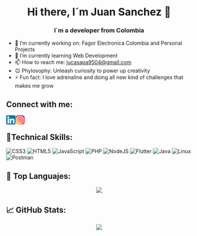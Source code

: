 <p align="center">
  <h1 align="center"> Hi there, I´m Juan Sanchez 👋</h1>
  <h3 align="center"> I´m a developer from Colombia </h3>
</p>


- 🔭 I’m currently working on: Fagor Electronica Colombia and Personal Projects
- 🌱 I’m currently learning Web Development
- 📫 How to reach me: jucasapa9504@gmail.com
- 😉 Phylosophy: Unleash curiosity to power up creativity 
- ⚡ Fun fact: I love adrenaline and doing all new kind of challenges that makes me grow 

## Connect with me:
<a href="https://www.linkedin.com/in/juan-camilo-sanch%C3%A9z-pardo-8115b5212/"><img align="left" src="https://raw.githubusercontent.com/JuanCamiloSanchez95/JuanCamiloSanchez95/bbd73cc447aedd4ceaf430f37dbe482ed45062af/img/linkedin.svg" alt="Juan | LinkedIn" width="25px"/></a>
<a href="https://www.instagram.com/dajurino/"><img align="left" src="https://raw.githubusercontent.com/JuanCamiloSanchez95/JuanCamiloSanchez95/bbd73cc447aedd4ceaf430f37dbe482ed45062af/img/instagram.svg" alt="Juan | LinkedIn" width="25px"/></a>

</br>

##  💼Technical Skills: 
![CSS3](https://img.shields.io/badge/css3-%231572B6.svg?style=for-the-badge&logo=css3&logoColor=white)
![HTML5](https://img.shields.io/badge/html5-%23E34F26.svg?style=for-the-badge&logo=html5&logoColor=white)
![JavaScript](https://img.shields.io/badge/javascript-%23323330.svg?style=for-the-badge&logo=javascript&logoColor=%23F7DF1E)
![PHP](https://img.shields.io/badge/php-%23777BB4.svg?style=for-the-badge&logo=php&logoColor=white)
![NodeJS](https://img.shields.io/badge/node.js-6DA55F?style=for-the-badge&logo=node.js&logoColor=white)
![Flutter](https://img.shields.io/badge/Flutter-%2302569B.svg?style=for-the-badge&logo=Flutter&logoColor=white)
![Java](https://img.shields.io/badge/java-%23ED8B00.svg?style=for-the-badge&logo=java&logoColor=white)
![Linux](https://img.shields.io/badge/Linux-FCC624?style=for-the-badge&logo=linux&logoColor=black)
![Postman](https://img.shields.io/badge/Postman-FF6C37?style=for-the-badge&logo=postman&logoColor=white)


## 💪 Top Languajes: 
<p align="center">
  <img class="img" src="https://github-readme-stats.vercel.app/api/top-langs/?username=JuanCamiloSanchez95&langs_count=6&layout=compact" />
</p>

##  📈 GitHub Stats: 
<p align="center">
  <img class="img" src="https://github-readme-stats.vercel.app/api?username=JuanCamiloSanchez95&langs_count=6&layout=compact" />
</p>

